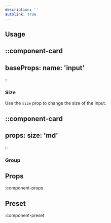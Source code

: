 ```yaml
---
description: ''
autolink: true
---
```


## Usage

::component-card
---
baseProps:
  name: 'input'
---
::

### Size

Use the `size` prop to change the size of the Input.

::component-card
---
props:
  size: 'md'
---
::

### Group

## Props

:component-props

## Preset

:component-preset
